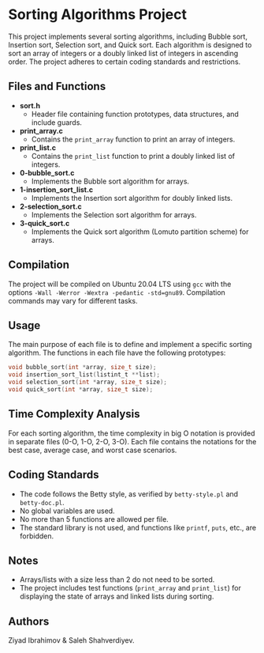 # Sorting Algorithms Project

This project implements several sorting algorithms, including Bubble sort, Insertion sort, Selection sort, and Quick sort. Each algorithm is designed to sort an array of integers or a doubly linked list of integers in ascending order. The project adheres to certain coding standards and restrictions.

## Files and Functions

- **sort.h**
  - Header file containing function prototypes, data structures, and include guards.
- **print_array.c**
  - Contains the `print_array` function to print an array of integers.
- **print_list.c**
  - Contains the `print_list` function to print a doubly linked list of integers.
- **0-bubble_sort.c**
  - Implements the Bubble sort algorithm for arrays.
- **1-insertion_sort_list.c**
  - Implements the Insertion sort algorithm for doubly linked lists.
- **2-selection_sort.c**
  - Implements the Selection sort algorithm for arrays.
- **3-quick_sort.c**
  - Implements the Quick sort algorithm (Lomuto partition scheme) for arrays.

## Compilation

The project will be compiled on Ubuntu 20.04 LTS using `gcc` with the options `-Wall -Werror -Wextra -pedantic -std=gnu89`. Compilation commands may vary for different tasks.

## Usage

The main purpose of each file is to define and implement a specific sorting algorithm. The functions in each file have the following prototypes:

```c
void bubble_sort(int *array, size_t size);
void insertion_sort_list(listint_t **list);
void selection_sort(int *array, size_t size);
void quick_sort(int *array, size_t size);
```

## Time Complexity Analysis

For each sorting algorithm, the time complexity in big O notation is provided in separate files (0-O, 1-O, 2-O, 3-O). Each file contains the notations for the best case, average case, and worst case scenarios.

## Coding Standards

- The code follows the Betty style, as verified by `betty-style.pl` and `betty-doc.pl`.
- No global variables are used.
- No more than 5 functions are allowed per file.
- The standard library is not used, and functions like `printf`, `puts`, etc., are forbidden.

## Notes
- Arrays/lists with a size less than 2 do not need to be sorted.
- The project includes test functions (`print_array` and `print_list`) for displaying the state of arrays and linked lists during sorting.

## Authors

Ziyad Ibrahimov & Saleh Shahverdiyev.
